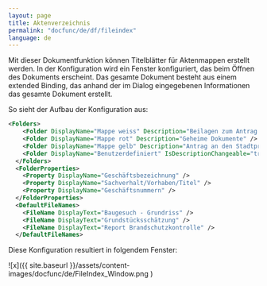 ```yaml
---
layout: page
title: Aktenverzeichnis
permalink: "docfunc/de/df/fileindex"
language: de
---
```


Mit dieser Dokumentfunktion können Titelblätter für Aktenmappen erstellt werden. In der Konfiguration wird ein Fenster konfiguriert, das beim Öffnen des Dokuments erscheint. Das gesamte Dokument besteht aus einem extended Binding, das anhand der im Dialog eingegebenen Informationen das gesamte Dokument erstellt.

So sieht der Aufbau der Konfiguration aus:

```xml
<Folders>
    <Folder DisplayName="Mappe weiss" Description="Beilagen zum Antrag an den Regierungsrat" />
    <Folder DisplayName="Mappe rot" Description="Geheime Dokumente" />
    <Folder DisplayName="Mappe gelb" Description="Antrag an den Stadtpräsidenten" />
    <Folder DisplayName="Benutzerdefiniert" IsDescriptionChangeable="true" />
  </Folders>
  <FolderProperties>
    <Property DisplayName="Geschäftsbezeichnung" />
    <Property DisplayName="Sachverhalt/Vorhaben/Titel" />
    <Property DisplayName="Geschäftsnummern" />
  </FolderProperties>
  <DefaultFileNames>
    <FileName DisplayText="Baugesuch - Grundriss" />
    <FileName DisplayText="Grundstücksschätzung" />
    <FileName DisplayText="Report Brandschutzkontrolle" />
  </DefaultFileNames>
```

Diese Konfiguration resultiert in folgendem Fenster:

![x]({{ site.baseurl }}/assets/content-images/docfunc/de/FileIndex_Window.png )